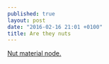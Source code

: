 ```yaml
---
published: true
layout: post
date: "2016-02-16 21:01 +0100"
title: Are they nuts
---
```


[Nut material node.]({{site.baseurl}}/media/nutMaterial.png)
